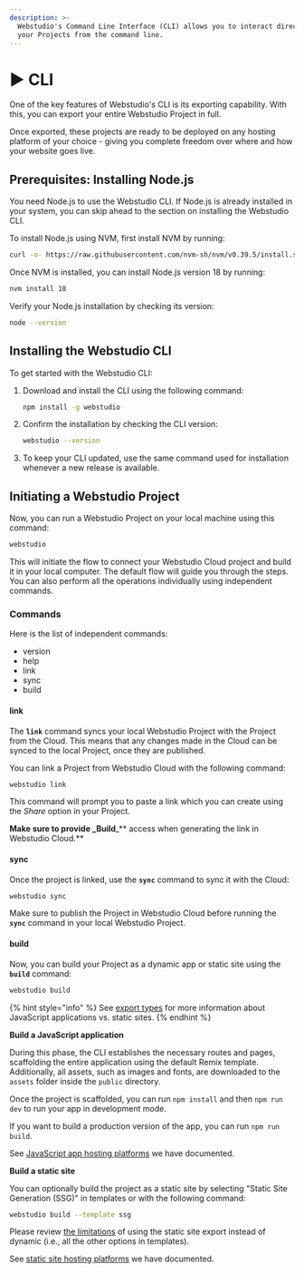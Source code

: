 ```yaml
---
description: >-
  Webstudio's Command Line Interface (CLI) allows you to interact directly with
  your Projects from the command line.
---
```


# ▶️ CLI

One of the key features of Webstudio's CLI is its exporting capability. With this, you can export your entire Webstudio Project in full.

Once exported, these projects are ready to be deployed on any hosting platform of your choice - giving you complete freedom over where and how your website goes live.

## Prerequisites: Installing Node.js

You need Node.js to use the Webstudio CLI. If Node.js is already installed in your system, you can skip ahead to the section on installing the Webstudio CLI.

To install Node.js using NVM, first install NVM by running:

```bash
curl -o- https://raw.githubusercontent.com/nvm-sh/nvm/v0.39.5/install.sh | bash
```

Once NVM is installed, you can install Node.js version 18 by running:

```bash
nvm install 18
```

Verify your Node.js installation by checking its version:

```bash
node --version
```

## Installing the Webstudio CLI

To get started with the Webstudio CLI:

1.  Download and install the CLI using the following command:

    ```bash
    npm install -g webstudio
    ```
2.  Confirm the installation by checking the CLI version:

    ```bash
    webstudio --version
    ```
3. To keep your CLI updated, use the same command used for installation whenever a new release is available.

## Initiating a Webstudio Project

Now, you can run a Webstudio Project on your local machine using this command:

```bash
webstudio
```

This will initiate the flow to connect your Webstudio Cloud project and build it in your local computer. The default flow will guide you through the steps. You can also perform all the operations individually using independent commands.

### Commands

Here is the list of independent commands:

* version
* help
* link
* sync
* build

#### link

The **`link`** command syncs your local Webstudio Project with the Project from the Cloud. This means that any changes made in the Cloud can be synced to the local Project, once they are published.

You can link a Project from Webstudio Cloud with the following command:

```bash
webstudio link
```

This command will prompt you to paste a link which you can create using the _Share_ option in your Project.

**Make sure to provide \_Build**\_\*\* access when generating the link in Webstudio Cloud.\*\*

#### sync

Once the project is linked, use the **`sync`** command to sync it with the Cloud:

```bash
webstudio sync
```

Make sure to publish the Project in Webstudio Cloud before running the **`sync`** command in your local Webstudio Project.

#### build

Now, you can build your Project as a dynamic app or static site using the **`build`** command:

```bash
webstudio build
```

{% hint style="info" %}
See [export types](./#export-types) for more information about JavaScript applications vs. static sites.
{% endhint %}

**Build a JavaScript application**

During this phase, the CLI establishes the necessary routes and pages, scaffolding the entire application using the default Remix template. Additionally, all assets, such as images and fonts, are downloaded to the `assets` folder inside the `public` directory.

Once the project is scaffolded, you can run `npm install` and then `npm run dev` to run your app in development mode.

If you want to build a production version of the app, you can run `npm run build`.

See [JavaScript app hosting platforms](./#platforms) we have documented.

**Build a static site**

You can optionally build the project as a static site by selecting "Static Site Generation (SSG)" in templates or with the following command:

```bash
webstudio build --template ssg
```

Please review [the limitations](./#ssg-limitations) of using the static site export instead of dynamic (i.e., all the other options in templates).

See [static site hosting platforms](./#platforms-1) we have documented.

